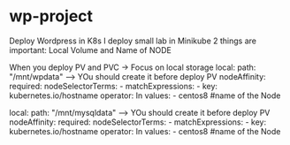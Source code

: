 # wp-project
Deploy Wordpress in K8s
I deploy small lab in Minikube
2 things are important: Local Volume and  Name of NODE

When you deploy PV and PVC -> Focus on local storage
local:
    path: "/mnt/wpdata" --> YOu should create it before deploy PV
  nodeAffinity:
    required:
      nodeSelectorTerms:
      - matchExpressions:
        - key: kubernetes.io/hostname
          operator: In
          values:
          - centos8 #name of the Node
          
          
          
 local:
    path: "/mnt/mysqldata" --> YOu should create it before deploy PV
  nodeAffinity:
    required:
      nodeSelectorTerms:
      - matchExpressions:
        - key: kubernetes.io/hostname
          operator: In
          values:
          - centos8 #name of the Node
